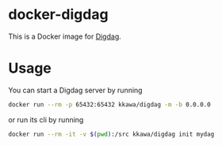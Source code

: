 # docker-digdag
This is a Docker image for [Digdag](https://www.digdag.io).

# Usage

You can start a Digdag server by running

```bash
docker run --rm -p 65432:65432 kkawa/digdag -m -b 0.0.0.0
```

or run its cli by running

```bash
docker run --rm -it -v $(pwd):/src kkawa/digdag init mydag
```
